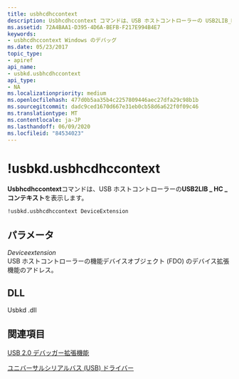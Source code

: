 ```yaml
---
title: usbhcdhccontext
description: Usbhcdhccontext コマンドは、USB ホストコントローラーの USB2LIB_HC_CONTEXT を表示します。
ms.assetid: 72A4BAA1-D395-4D6A-BEFB-F217E994B4E7
keywords:
- usbhcdhccontext Windows のデバッグ
ms.date: 05/23/2017
topic_type:
- apiref
api_name:
- usbkd.usbhcdhccontext
api_type:
- NA
ms.localizationpriority: medium
ms.openlocfilehash: 477d0b5aa35b4c2257809446aec27dfa29c98b1b
ms.sourcegitcommit: dadc9ced1670d667e31eb0cb58d6a622f0f09c46
ms.translationtype: MT
ms.contentlocale: ja-JP
ms.lasthandoff: 06/09/2020
ms.locfileid: "84534023"
---
```

# <a name="usbkdusbhcdhccontext"></a>!usbkd.usbhcdhccontext


**Usbhcdhccontext**コマンドは、USB ホストコントローラーの**USB2LIB \_ HC \_ コンテキスト**を表示します。

```dbgcmd
!usbkd.usbhcdhccontext DeviceExtension
```

## <a name="span-idddk__devobj_dbgspanspan-idddk__devobj_dbgspanparameters"></a><span id="ddk__devobj_dbg"></span><span id="DDK__DEVOBJ_DBG"></span>パラメータ


<span id="_______DeviceExtension______"></span><span id="_______deviceextension______"></span><span id="_______DEVICEEXTENSION______"></span>*Deviceextension*   
USB ホストコントローラーの機能デバイスオブジェクト (FDO) のデバイス拡張機能のアドレス。

## <a name="span-iddllspanspan-iddllspandll"></a><span id="DLL"></span><span id="dll"></span>DLL


Usbkd .dll

## <a name="span-idsee_alsospansee-also"></a><span id="see_also"></span>関連項目


[USB 2.0 デバッガー拡張機能](usb-2-0-extensions.md)

[ユニバーサルシリアルバス (USB) ドライバー](https://docs.microsoft.com/windows-hardware/drivers/usbcon/)

 

 







